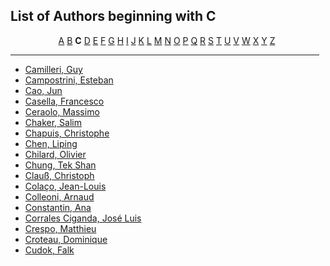 <h2>List of Authors beginning with C</h2>
<p style="text-align:center"><a href="authors_A.html">A</a>&nbsp;<a href="authors_B.html">B</a>&nbsp;<b>C</b>&nbsp;<a href="authors_D.html">D</a>&nbsp;<a href="authors_E.html">E</a>&nbsp;<a href="authors_F.html">F</a>&nbsp;<a href="authors_G.html">G</a>&nbsp;<a href="authors_H.html">H</a>&nbsp;<a href="authors_I.html">I</a>&nbsp;<a href="authors_J.html">J</a>&nbsp;<a href="authors_K.html">K</a>&nbsp;<a href="authors_L.html">L</a>&nbsp;<a href="authors_M.html">M</a>&nbsp;<a href="authors_N.html">N</a>&nbsp;<a href="authors_O.html">O</a>&nbsp;<a href="authors_P.html">P</a>&nbsp;<a href="authors_Q.html">Q</a>&nbsp;<a href="authors_R.html">R</a>&nbsp;<a href="authors_S.html">S</a>&nbsp;<a href="authors_T.html">T</a>&nbsp;<a href="authors_U.html">U</a>&nbsp;<a href="authors_V.html">V</a>&nbsp;<a href="authors_W.html">W</a>&nbsp;<a href="authors_X.html">X</a>&nbsp;<a href="authors_Y.html">Y</a>&nbsp;<a href="authors_Z.html">Z</a>&nbsp;</p>
<hr width="98%" />
<ul class="authors_list">
<li><a href="author_42.html">Camilleri, Guy</a></li><li><a href="author_43.html">Campostrini, Esteban</a></li><li><a href="author_44.html">Cao, Jun</a></li><li><a href="author_45.html">Casella, Francesco</a></li><li><a href="author_46.html">Ceraolo, Massimo</a></li><li><a href="author_47.html">Chaker, Salim</a></li><li><a href="author_48.html">Chapuis, Christophe</a></li><li><a href="author_49.html">Chen, Liping</a></li><li><a href="author_50.html">Chilard, Olivier</a></li><li><a href="author_51.html">Chung, Tek Shan</a></li><li><a href="author_52.html">Clauß, Christoph</a></li><li><a href="author_53.html">Colaço, Jean-Louis</a></li><li><a href="author_54.html">Colleoni, Arnaud</a></li><li><a href="author_55.html">Constantin, Ana</a></li><li><a href="author_56.html">Corrales Ciganda, José Luis</a></li><li><a href="author_57.html">Crespo, Matthieu</a></li><li><a href="author_58.html">Croteau, Dominique</a></li><li><a href="author_59.html">Cudok, Falk</a></li></ul>